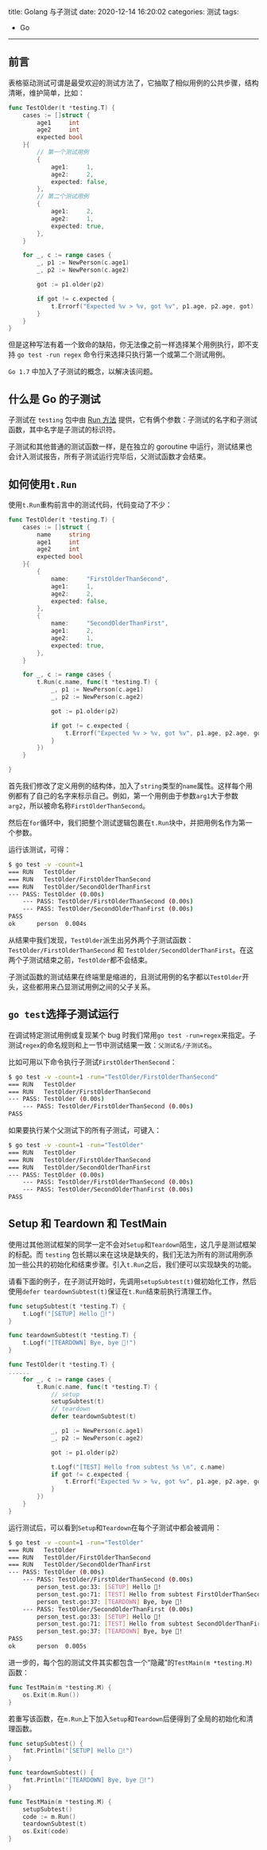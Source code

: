 title: Golang 与子测试
date: 2020-12-14 16:20:02
categories: 测试
tags: 
- Go
---

## 前言

表格驱动测试可谓是最受欢迎的测试方法了，它抽取了相似用例的公共步骤，结构清晰，维护简单，比如：

```go
func TestOlder(t *testing.T) {
	cases := []struct {
		age1     int
		age2     int
		expected bool
	}{
        // 第一个测试用例
		{
			age1:     1,
			age2:     2,
			expected: false,
		},
        // 第二个测试用例
		{
			age1:     2,
			age2:     1,
			expected: true,
		},
	}

	for _, c := range cases {
		_, p1 := NewPerson(c.age1)
		_, p2 := NewPerson(c.age2)

		got := p1.older(p2)

		if got != c.expected {
			t.Errorf("Expected %v > %v, got %v", p1.age, p2.age, got)
        }
    } 
}
```

但是这种写法有着一个致命的缺陷，你无法像之前一样选择某个用例执行，即不支持 `go test -run regex` 命令行来选择只执行第一个或第二个测试用例。

`Go 1.7` 中加入了子测试的概念，以解决该问题。

## 什么是 Go 的子测试

子测试在 `testing` 包中由 [Run 方法](https://golang.org/pkg/testing/#T.Run) 提供，它有俩个参数：子测试的名字和子测试函数，其中名字是子测试的标识符。

子测试和其他普通的测试函数一样，是在独立的 goroutine 中运行，测试结果也会计入测试报告，所有子测试运行完毕后，父测试函数才会结束。

## 如何使用`t.Run`

使用`t.Run`重构前言中的测试代码，代码变动了不少：

```go
func TestOlder(t *testing.T) {
	cases := []struct {
		name     string
		age1     int
		age2     int
		expected bool
	}{
		{
			name:     "FirstOlderThanSecond",
			age1:     1,
			age2:     2,
			expected: false,
		},
		{
			name:     "SecondOlderThanFirst",
			age1:     2,
			age2:     1,
			expected: true,
		},
	}

	for _, c := range cases {
		t.Run(c.name, func(t *testing.T) {
			_, p1 := NewPerson(c.age1)
			_, p2 := NewPerson(c.age2)

			got := p1.older(p2)

			if got != c.expected {
				t.Errorf("Expected %v > %v, got %v", p1.age, p2.age, got)
			}
		})
	}

}
```

首先我们修改了定义用例的结构体，加入了`string`类型的`name`属性。这样每个用例都有了自己的名字来标示自己。例如，第一个用例由于参数`arg1`大于参数`arg2`，所以被命名称`FirstOlderThanSecond`。

然后在`for`循环中，我们把整个测试逻辑包裹在`t.Run`块中，并把用例名作为第一个参数。

运行该测试，可得：

```bash
$ go test -v -count=1
=== RUN   TestOlder
=== RUN   TestOlder/FirstOlderThanSecond
=== RUN   TestOlder/SecondOlderThanFirst
--- PASS: TestOlder (0.00s)
    --- PASS: TestOlder/FirstOlderThanSecond (0.00s)
    --- PASS: TestOlder/SecondOlderThanFirst (0.00s)
PASS
ok  	person	0.004s
```

从结果中我们发现，`TestOlder`派生出另外两个子测试函数：`TestOlder/FirstOlderThanSecond` 和 `TestOlder/SecondOlderThanFirst`。在这两个子测试结束之前，`TestOlder`都不会结束。

子测试函数的测试结果在终端里是缩进的，且测试用例的名字都以`TestOlder`开头，这些都用来凸显测试用例之间的父子关系。

## `go test`选择子测试运行

在调试特定测试用例或复现某个 bug 时我们常用`go test -run=regex`来指定。子测试`regex`的命名规则和上一节中测试结果一致：`父测试名/子测试名`。

比如可用以下命令执行子测试`FirstOlderThenSecond`：

```bash
$ go test -v -count=1 -run="TestOlder/FirstOlderThanSecond"
=== RUN   TestOlder
=== RUN   TestOlder/FirstOlderThanSecond
--- PASS: TestOlder (0.00s)
    --- PASS: TestOlder/FirstOlderThanSecond (0.00s)
PASS
```

如果要执行某个父测试下的所有子测试，可键入：

```bash
$ go test -v -count=1 -run="TestOlder"
=== RUN   TestOlder
=== RUN   TestOlder/FirstOlderThanSecond
=== RUN   TestOlder/SecondOlderThanFirst
--- PASS: TestOlder (0.00s)
    --- PASS: TestOlder/FirstOlderThanSecond (0.00s)
    --- PASS: TestOlder/SecondOlderThanFirst (0.00s)
PASS
```

## Setup 和 Teardown 和 TestMain

使用过其他测试框架的同学一定不会对`Setup`和`Teardown`陌生，这几乎是测试框架的标配。而 `testing` 包长期以来在这块是缺失的，我们无法为所有的测试用例添加一些公共的初始化和结束步骤。引入`t.Run`之后，我们便可以实现缺失的功能。

请看下面的例子，在子测试开始时，先调用`setupSubtest(t)`做初始化工作，然后使用`defer teardownSubtest(t)`保证在`t.Run`结束前执行清理工作。

```go
func setupSubtest(t *testing.T) {
	t.Logf("[SETUP] Hello 👋!")
}

func teardownSubtest(t *testing.T) {
	t.Logf("[TEARDOWN] Bye, bye 🖖!")
}

func TestOlder(t *testing.T) {
......
	for _, c := range cases {
		t.Run(c.name, func(t *testing.T) {
            // setup
            setupSubtest(t)
            // teardown
			defer teardownSubtest(t)

			_, p1 := NewPerson(c.age1)
			_, p2 := NewPerson(c.age2)

			got := p1.older(p2)

			t.Logf("[TEST] Hello from subtest %s \n", c.name)
			if got != c.expected {
				t.Errorf("Expected %v > %v, got %v", p1.age, p2.age, got)
			}
		})
	}
}
```

运行测试后，可以看到`Setup`和`Teardown`在每个子测试中都会被调用：

```bash
$ go test -v -count=1 -run="TestOlder"
=== RUN   TestOlder
=== RUN   TestOlder/FirstOlderThanSecond
=== RUN   TestOlder/SecondOlderThanFirst
--- PASS: TestOlder (0.00s)
    --- PASS: TestOlder/FirstOlderThanSecond (0.00s)
        person_test.go:33: [SETUP] Hello 👋!
        person_test.go:71: [TEST] Hello from subtest FirstOlderThanSecond
        person_test.go:37: [TEARDOWN] Bye, bye 🖖!
    --- PASS: TestOlder/SecondOlderThanFirst (0.00s)
        person_test.go:33: [SETUP] Hello 👋!
        person_test.go:71: [TEST] Hello from subtest SecondOlderThanFirst
        person_test.go:37: [TEARDOWN] Bye, bye 🖖!
PASS
ok  	person	0.005s
```

进一步的，每个包的测试文件其实都包含一个“隐藏”的`TestMain(m *testing.M)`函数：

```go
func TestMain(m *testing.M) {
	os.Exit(m.Run())
}
```

若重写该函数，在`m.Run`上下加入`Setup`和`Teardown`后便得到了全局的初始化和清理函数。

```go
func setupSubtest() {
	fmt.Println("[SETUP] Hello 👋!")
}

func teardownSubtest() {
	fmt.Println("[TEARDOWN] Bye, bye 🖖!")
}

func TestMain(m *testing.M) {
    setupSubtest()
    code := m.Run()
    teardownSubtest(t)
    os.Exit(code)
}
```